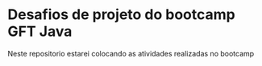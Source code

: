 # Desafios de projeto do **bootcamp GFT Java**
Neste repositorio estarei colocando as atividades realizadas no bootcamp
